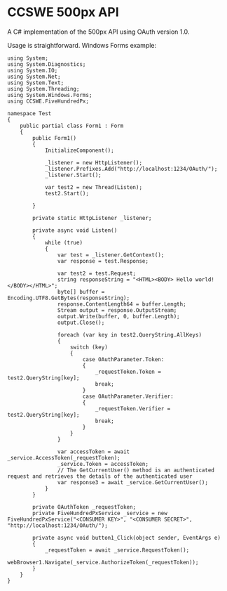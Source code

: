# CCSWE 500px API

A C# implementation of the 500px API using OAuth version 1.0.

Usage is straightforward. Windows Forms example:

    using System;
    using System.Diagnostics;
    using System.IO;
    using System.Net;
    using System.Text;
    using System.Threading;
    using System.Windows.Forms;
    using CCSWE.FiveHundredPx;

    namespace Test
    {
        public partial class Form1 : Form
        {
            public Form1()
            {
                InitializeComponent();

                _listener = new HttpListener();
                _listener.Prefixes.Add("http://localhost:1234/OAuth/");
                _listener.Start();

                var test2 = new Thread(Listen);
                test2.Start();

            }

            private static HttpListener _listener;

            private async void Listen()
            {
                while (true)
                {
                    var test = _listener.GetContext();
                    var response = test.Response;

                    var test2 = test.Request;
                    string responseString = "<HTML><BODY> Hello world!</BODY></HTML>";
                    byte[] buffer = Encoding.UTF8.GetBytes(responseString);
                    response.ContentLength64 = buffer.Length;
                    Stream output = response.OutputStream;
                    output.Write(buffer, 0, buffer.Length);
                    output.Close();

                    foreach (var key in test2.QueryString.AllKeys)
                    {
                        switch (key)
                        {
                            case OAuthParameter.Token:
                            {
                                _requestToken.Token = test2.QueryString[key];
                                break;
                            }
                            case OAuthParameter.Verifier:
                            {
                                _requestToken.Verifier = test2.QueryString[key];
                                break;
                            }
                        }
                    }

                    var accessToken = await _service.AccessToken(_requestToken);
                    _service.Token = accessToken;
                    // The GetCurrentUser() method is an authenticated request and retrieves the details of the authenticated user
                    var response3 = await _service.GetCurrentUser();
                }
            }

            private OAuthToken _requestToken;
            private FiveHundredPxService _service = new FiveHundredPxService("<CONSUMER KEY>", "<CONSUMER SECRET>", "http://localhost:1234/OAuth/");

            private async void button1_Click(object sender, EventArgs e)
            {
                _requestToken = await _service.RequestToken();
                webBrowser1.Navigate(_service.AuthorizeToken(_requestToken));
            }
        }
    }

